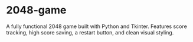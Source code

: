 # 2048-game
A fully functional 2048 game built with Python and Tkinter. Features score tracking, high score saving, a restart button, and clean visual styling.
